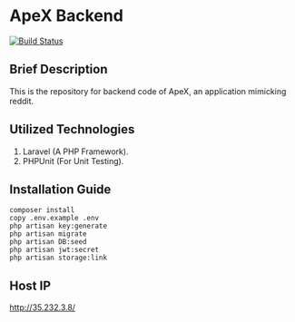 # ApeX Backend
[![Build Status](https://travis-ci.com/DarkGeekMS/ApeX-Server.svg?token=kEyZRKsdTeESZQ8KMgx8&branch=master)](https://travis-ci.com/DarkGeekMS/ApeX-Server)

## Brief Description

This is the repository for backend code of ApeX, an application mimicking reddit.


## Utilized Technologies 

1) Laravel (A PHP Framework).
2) PHPUnit (For Unit Testing).



## Installation Guide
```
composer install
copy .env.example .env
php artisan key:generate
php artisan migrate
php artisan DB:seed
php artisan jwt:secret
php artisan storage:link
```

## Host IP
http://35.232.3.8/
